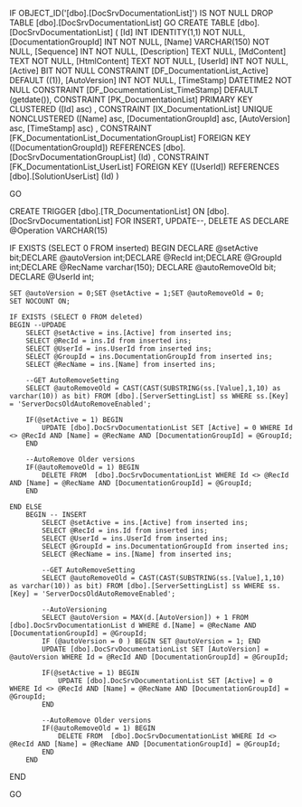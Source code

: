 ﻿
 IF OBJECT_ID('[dbo].[DocSrvDocumentationList]') IS NOT NULL 
 DROP TABLE [dbo].[DocSrvDocumentationList] 
 GO
 CREATE TABLE [dbo].[DocSrvDocumentationList] ( 
 [Id]                    INT              IDENTITY(1,1)          NOT NULL,
 [DocumentationGroupId]  INT                                     NOT NULL,
 [Name]                  VARCHAR(150)                            NOT NULL,
 [Sequence]              INT                                     NOT NULL,
 [Description]           TEXT                                        NULL,
 [MdContent]             TEXT                                    NOT NULL,
 [HtmlContent]           TEXT                                    NOT NULL,
 [UserId]                INT                                     NOT NULL,
 [Active]                BIT                                     NOT NULL  CONSTRAINT [DF_DocumentationList_Active] DEFAULT ((1)),
 [AutoVersion]           INT                                     NOT NULL,
 [TimeStamp]             DATETIME2                               NOT NULL  CONSTRAINT [DF_DocumentationList_TimeStamp] DEFAULT (getdate()),
 CONSTRAINT   [PK_DocumentationList]  PRIMARY KEY CLUSTERED    ([Id] asc) ,
 CONSTRAINT   [IX_DocumentationList]  UNIQUE      NONCLUSTERED ([Name] asc, [DocumentationGroupId] asc, [AutoVersion] asc, [TimeStamp] asc) ,
 CONSTRAINT [FK_DocumentationList_DocumentationGroupList] FOREIGN KEY ([DocumentationGroupId]) REFERENCES [dbo].[DocSrvDocumentationGroupList] (Id) ,
 CONSTRAINT [FK_DocumentationList_UserList] FOREIGN KEY ([UserId]) REFERENCES [dbo].[SolutionUserList] (Id) )
 
 
 GO
 
 CREATE   TRIGGER [dbo].[TR_DocumentationList] ON [dbo].[DocSrvDocumentationList]
FOR INSERT, UPDATE--, DELETE
AS
DECLARE @Operation VARCHAR(15)
 
IF EXISTS (SELECT 0 FROM inserted)
BEGIN
	DECLARE @setActive bit;DECLARE @autoVersion int;DECLARE @RecId int;DECLARE @GroupId int;DECLARE @RecName varchar(150);
	DECLARE @autoRemoveOld bit; DECLARE @UserId int;
	

	SET @autoVersion = 0;SET @setActive = 1;SET @autoRemoveOld = 0;
	SET NOCOUNT ON;

    IF EXISTS (SELECT 0 FROM deleted)
    BEGIN --UPDADE
		SELECT @setActive = ins.[Active] from inserted ins;
		SELECT @RecId = ins.Id from inserted ins;
		SELECT @UserId = ins.UserId from inserted ins;
		SELECT @GroupId = ins.DocumentationGroupId from inserted ins;
		SELECT @RecName = ins.[Name] from inserted ins;

		--GET AutoRemoveSetting
		SELECT @autoRemoveOld = CAST(CAST(SUBSTRING(ss.[Value],1,10) as varchar(10)) as bit) FROM [dbo].[ServerSettingList] ss WHERE ss.[Key] = 'ServerDocsOldAutoRemoveEnabled';

		IF(@setActive = 1) BEGIN
			UPDATE [dbo].DocSrvDocumentationList SET [Active] = 0 WHERE Id <> @RecId AND [Name] = @RecName AND [DocumentationGroupId] = @GroupId; 		
		END

		--AutoRemove Older versions
		IF(@autoRemoveOld = 1) BEGIN
			DELETE FROM  [dbo].DocSrvDocumentationList WHERE Id <> @RecId AND [Name] = @RecName AND [DocumentationGroupId] = @GroupId; 		
		END

	END ELSE
		BEGIN -- INSERT
			SELECT @setActive = ins.[Active] from inserted ins;
			SELECT @RecId = ins.Id from inserted ins;
			SELECT @UserId = ins.UserId from inserted ins;
			SELECT @GroupId = ins.DocumentationGroupId from inserted ins;
			SELECT @RecName = ins.[Name] from inserted ins;

			--GET AutoRemoveSetting
			SELECT @autoRemoveOld = CAST(CAST(SUBSTRING(ss.[Value],1,10) as varchar(10)) as bit) FROM [dbo].[ServerSettingList] ss WHERE ss.[Key] = 'ServerDocsOldAutoRemoveEnabled';

			--AutoVersioning
			SELECT @autoVersion = MAX(d.[AutoVersion]) + 1 FROM [dbo].DocSrvDocumentationList d WHERE d.[Name] = @RecName AND [DocumentationGroupId] = @GroupId;
			IF (@autoVersion = 0 ) BEGIN SET @autoVersion = 1; END
			UPDATE [dbo].DocSrvDocumentationList SET [AutoVersion] = @autoVersion WHERE Id = @RecId AND [DocumentationGroupId] = @GroupId;

			IF(@setActive = 1) BEGIN
				UPDATE [dbo].DocSrvDocumentationList SET [Active] = 0 WHERE Id <> @RecId AND [Name] = @RecName AND [DocumentationGroupId] = @GroupId; 		
			END
			
			--AutoRemove Older versions
			IF(@autoRemoveOld = 1) BEGIN
				DELETE FROM  [dbo].DocSrvDocumentationList WHERE Id <> @RecId AND [Name] = @RecName AND [DocumentationGroupId] = @GroupId; 		
			END
		END
END

 GO